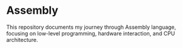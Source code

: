 # Assembly
This repository documents my journey through Assembly language, focusing on low-level programming, hardware interaction, and CPU architecture.

